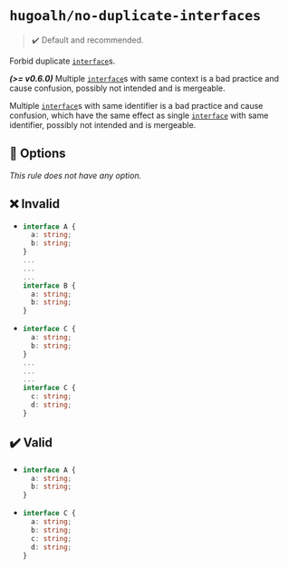 # `hugoalh/no-duplicate-interfaces`

> ✔️ Default and recommended.

Forbid duplicate [`interface`][typescript-interface]s.

***(\>= v0.6.0)*** Multiple [`interface`][typescript-interface]s with same context is a bad practice and cause confusion, possibly not intended and is mergeable.

Multiple [`interface`][typescript-interface]s with same identifier is a bad practice and cause confusion, which have the same effect as single [`interface`][typescript-interface] with same identifier, possibly not intended and is mergeable.

## 🔧 Options

*This rule does not have any option.*

## ❌ Invalid

- ```ts
  interface A {
    a: string;
    b: string;
  }
  ...
  ...
  ...
  interface B {
    a: string;
    b: string;
  }
  ```
- ```ts
  interface C {
    a: string;
    b: string;
  }
  ...
  ...
  ...
  interface C {
    c: string;
    d: string;
  }
  ```

## ✔️ Valid

- ```ts
  interface A {
    a: string;
    b: string;
  }
  ```
- ```ts
  interface C {
    a: string;
    b: string;
    c: string;
    d: string;
  }
  ```

[typescript-interface]: https://www.typescriptlang.org/docs/handbook/2/everyday-types.html#interfaces

